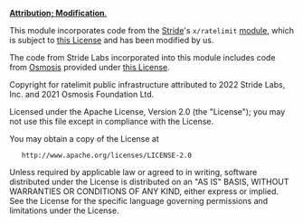 <ins>**Attribution; Modification**.</ins>

This module incorporates code from the [Stride](https://github.com/Stride-Labs/stride)'s `x/ratelimit` [module](https://github.com/Stride-Labs/stride/tree/main/x/ratelimit), which is subject to [this License](https://github.com/Stride-Labs/stride?tab=Apache-2.0-1-ov-file#readme) and has been modified by us.

The code from Stride Labs incorporated into this module includes code from [Osmosis](https://github.com/osmosis-labs/osmosis) provided under [this License](https://github.com/osmosis-labs/osmosis/blob/main/LICENSE).  

Copyright for ratelimit public infrastructure attributed to 2022 Stride Labs, Inc. and 2021 Osmosis Foundation Ltd.

Licensed under the Apache License, Version 2.0 (the "License"); you may not use this file except in compliance with the License.

You may obtain a copy of the License at

       http://www.apache.org/licenses/LICENSE-2.0

Unless required by applicable law or agreed to in writing, software distributed under the License is distributed on an "AS IS" BASIS, WITHOUT WARRANTIES OR CONDITIONS OF ANY KIND, either express or implied. See the License for the specific language governing permissions and limitations under the License.
